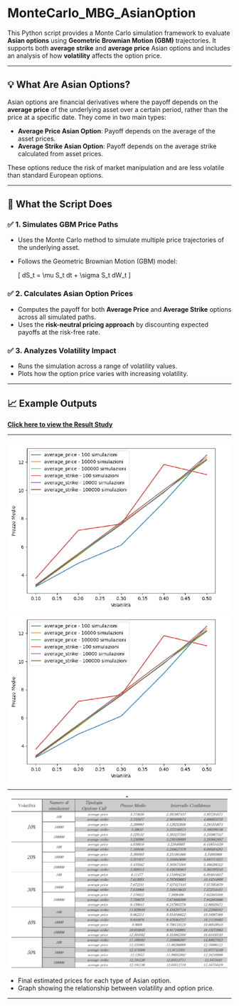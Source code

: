 # MonteCarlo_MBG_AsianOption

This Python script provides a Monte Carlo simulation framework to evaluate **Asian options** using **Geometric Brownian Motion (GBM)** trajectories. It supports both **average strike** and **average price** Asian options and includes an analysis of how **volatility** affects the option price.

---

## 💡 What Are Asian Options?

Asian options are financial derivatives where the payoff depends on the **average price** of the underlying asset over a certain period, rather than the price at a specific date. They come in two main types:

- **Average Price Asian Option**: Payoff depends on the average of the asset prices.
- **Average Strike Asian Option**: Payoff depends on the average strike calculated from asset prices.

These options reduce the risk of market manipulation and are less volatile than standard European options.

---

## 🧮 What the Script Does

### ✅ 1. Simulates GBM Price Paths

- Uses the Monte Carlo method to simulate multiple price trajectories of the underlying asset.
- Follows the Geometric Brownian Motion (GBM) model:
  
  \[
  dS_t = \mu S_t dt + \sigma S_t dW_t
  \]

### ✅ 2. Calculates Asian Option Prices

- Computes the payoff for both **Average Price** and **Average Strike** options across all simulated paths.
- Uses the **risk-neutral pricing approach** by discounting expected payoffs at the risk-free rate.

### ✅ 3. Analyzes Volatility Impact

- Runs the simulation across a range of volatility values.
- Plots how the option price varies with increasing volatility.

---

## 📈 Example Outputs


[**Click here to view the Result Study**](https://github.com/fr-cm/MonteCarlo_MBG_AsianOption/blob/main/Result_MMF_FC.pdf)


---

![chat_1](https://raw.githubusercontent.com/fr-cm/MonteCarlo_MBG_AsianOption/refs/heads/main/Img/chart.png) ![chart_2](https://raw.githubusercontent.com/fr-cm/MonteCarlo_MBG_AsianOption/refs/heads/main/Img/chart.png)

---
![Data](https://raw.githubusercontent.com/fr-cm/MonteCarlo_MBG_AsianOption/refs/heads/main/Img/data.png)


- Final estimated prices for each type of Asian option.
- Graph showing the relationship between volatility and option price.

---


